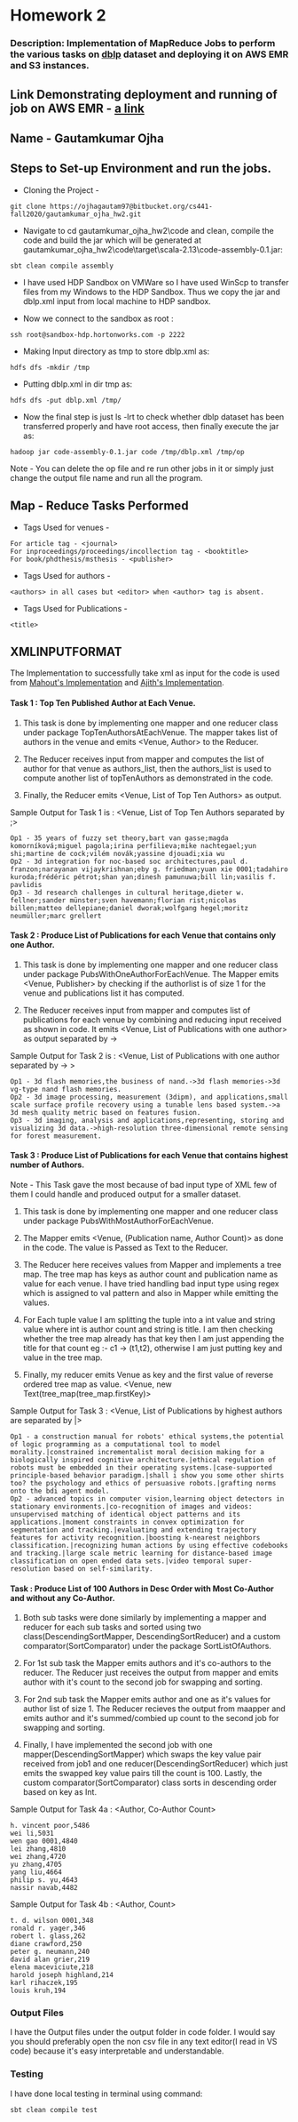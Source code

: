 # Homework 2
### Description: Implementation of MapReduce Jobs to perform the various tasks on [dblp](https://dblp.uni-trier.de/xml/) dataset and deploying it on AWS EMR and S3 instances.

## Link Demonstrating deployment  and running of job on AWS EMR - [a link](https://www.youtube.com/watch?v=Bf9jDGrR2IQ&lc=UgwukfyrfNnX-BotE094AaABAg)

## Name - Gautamkumar Ojha 

## Steps to Set-up Environment and run the jobs.

* Cloning the Project -
 
```git clone https://ojhagautam97@bitbucket.org/cs441-fall2020/gautamkumar_ojha_hw2.git```


* Navigate to cd gautamkumar_ojha_hw2\code and clean, compile the code and build the jar which will be generated at gautamkumar_ojha_hw2\code\target\scala-2.13\code-assembly-0.1.jar:

```sbt clean compile assembly```

* I have used HDP Sandbox on VMWare so I have used WinScp to transfer files  from my Windows to the HDP Sandbox. Thus we copy the jar and dblp.xml input from local machine to HDP sandbox.

* Now we connect to the sandbox as root :

```ssh root@sandbox-hdp.hortonworks.com -p 2222```

* Making Input directory as tmp to store dblp.xml as:

```hdfs dfs -mkdir /tmp```

* Putting dblp.xml in dir tmp as:

```hdfs dfs -put dblp.xml /tmp/```

* Now the final step is just ls -lrt to check whether dblp dataset has been transferred properly and have root access, then finally execute the jar as:

```hadoop jar code-assembly-0.1.jar code /tmp/dblp.xml /tmp/op```

Note - You can delete the op file and re run other jobs in it or simply just change the output file name and run all the program.

## Map - Reduce Tasks Performed

* Tags Used for venues -

```
For article tag - <journal>
For inproceedings/proceedings/incollection tag - <booktitle>
For book/phdthesis/msthesis - <publisher>
```

* Tags Used for authors -

```
<authors> in all cases but <editor> when <author> tag is absent.
```

* Tags Used for Publications - 

```
<title>
```

## XMLINPUTFORMAT

The Implementation to successfully take xml as input for the code is used from [Mahout's Implementation](https://github.com/apache/crunch/blob/master/crunch-core/src/main/java/org/apache/crunch/io/text/xml/XmlInputFormat.java) and 
[Ajith's Implementation](https://github.com/ajithnair20/DBLPMapReduce/blob/master/src/main/java/mapreduceinputformat/XmlInputFormatWithMultipleTags.java).



#### Task 1 : Top Ten Published Author at Each Venue.

1. This task is done by implementing one mapper and one reducer class under package TopTenAuthorsAtEachVenue. The mapper takes list of authors in the venue and emits 
<Venue, Author> to the Reducer.

2. The Reducer receives input from mapper and computes the list of author for that venue as authors_list, then the authors_list is used to compute another list of topTenAuthors as 
demonstrated in the code.

3. Finally, the Reducer emits <Venue, List of Top Ten Authors> as output.

Sample Output for Task 1 is : <Venue, List of Top Ten Authors separated by ;> 

```
Op1 - 35 years of fuzzy set theory,bart van gasse;magda komorníková;miguel pagola;irina perfilieva;mike nachtegael;yun shi;martine de cock;vilém novák;yassine djouadi;xia wu
Op2 - 3d integration for noc-based soc architectures,paul d. franzon;narayanan vijaykrishnan;eby g. friedman;yuan xie 0001;tadahiro kuroda;frédéric pétrot;shan yan;dinesh pamunuwa;bill lin;vasilis f. pavlidis
Op3 - 3d research challenges in cultural heritage,dieter w. fellner;sander münster;sven havemann;florian rist;nicolas billen;matteo dellepiane;daniel dworak;wolfgang hegel;moritz neumüller;marc grellert
```


#### Task 2 : Produce List of Publications for each Venue that contains only one Author.

1. This task is done by implementing one mapper and one reducer class under package PubsWithOneAuthorForEachVenue. The Mapper emits <Venue, Publisher> by checking if the authorlist is of size 1 
for the venue and publications list it has computed.

2. The Reducer receives input from mapper and computes list of publications for each venue by combining and reducing input received as shown in code.
It emits <Venue, List of Publications with one author>  as output separated by -> 

Sample Output for Task 2 is : <Venue, List of Publications with one author separated by ->  >

```
Op1 - 3d flash memories,the business of nand.->3d flash memories->3d vg-type nand flash memories.
Op2 - 3d image processing, measurement (3dipm), and applications,small scale surface profile recovery using a tunable lens based system.->a 3d mesh quality metric based on features fusion.
Op3 - 3d imaging, analysis and applications,representing, storing and visualizing 3d data.->high-resolution three-dimensional remote sensing for forest measurement.
```

#### Task 3 : Produce List of Publications for each Venue that contains highest number of Authors.

Note - This Task gave the most because of bad input type of XML few of them I could handle and produced output for a smaller dataset.

1. This task is done by implementing one mapper and one reducer class under package PubsWithMostAuthorForEachVenue.

2. The Mapper emits <Venue, (Publication name, Author Count)> as done in the code. The value is Passed as Text to the Reducer.

3. The Reducer here receives values from Mapper and implements a tree map. The tree map has keys as author count and publication name as value for each venue.
I have tried handling bad input type using regex which is assigned to val pattern and also in Mapper while emitting the values.

4. For Each tuple value I am splitting the tuple into a int value and string value where int is author count and string is title. I am then checking
whether the tree map already has that key then I am just appending the title for that count eg :- c1 -> (t1,t2), otherwise I am just putting key and value in the tree map.

5. Finally, my reducer emits Venue as key and the first value of reverse ordered tree map as value. <Venue, new Text(tree_map(tree_map.firstKey)>

Sample Output for Task 3 :  <Venue, List of Publications by highest authors are separated by |>

```
Op1 - a construction manual for robots' ethical systems,the potential of logic programming as a computational tool to model morality.|constrained incrementalist moral decision making for a biologically inspired cognitive architecture.|ethical regulation of robots must be embedded in their operating systems.|case-supported principle-based behavior paradigm.|shall i show you some other shirts too? the psychology and ethics of persuasive robots.|grafting norms onto the bdi agent model.
Op2 - advanced topics in computer vision,learning object detectors in stationary environments.|co-recognition of images and videos: unsupervised matching of identical object patterns and its applications.|moment constraints in convex optimization for segmentation and tracking.|evaluating and extending trajectory features for activity recognition.|boosting k-nearest neighbors classification.|recognizing human actions by using effective codebooks and tracking.|large scale metric learning for distance-based image classification on open ended data sets.|video temporal super-resolution based on self-similarity.
```

#### Task  : Produce List of 100 Authors in Desc Order with Most Co-Author and without any Co-Author.

1. Both sub tasks were done similarly by implementing a mapper and reducer for each sub tasks and sorted using two class(DescendingSortMapper, DescendingSortReducer) and a custom comparator(SortComparator) under the package SortListOfAuthors.

2. For 1st sub task the Mapper emits authors and it's co-authors to the reducer. The Reducer just receives the output from mapper and emits author with it's count to the second job for swapping and sorting.

3. For 2nd sub task the Mapper emits author and one as it's values for author list of size 1. The Reducer recieves the output from maapper and emits author and it's summed/combied up count to the second job for swapping and sorting.

4. Finally, I have implemented the second job with one mapper(DescendingSortMapper) which swaps the key value pair received from job1 and one reducer(DescendingSortReducer) which just emits the swapped key value pairs till the count is 100. 
Lastly, the custom comparator(SortComparator) class sorts in descending order based on key as Int.

Sample Output for Task 4a : <Author, Co-Author Count>

```
h. vincent poor,5486
wei li,5031
wen gao 0001,4840
lei zhang,4810
wei zhang,4720
yu zhang,4705
yang liu,4664
philip s. yu,4643
nassir navab,4482
```

Sample Output for Task 4b : <Author, Count>


```
t. d. wilson 0001,348
ronald r. yager,346
robert l. glass,262
diane crawford,250
peter g. neumann,240
david alan grier,219
elena maceviciute,218
harold joseph highland,214
karl rihaczek,195
louis kruh,194
```


### Output Files

I have the Output files under the output folder in code folder. I would say you should preferably open the non csv file in any
text editor(I read in VS code) because it's easy interpretable and understandable.

### Testing 

I have done local testing in terminal using command:

```
sbt clean compile test
```

























